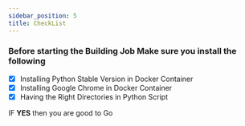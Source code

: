 ```yaml
---
sidebar_position: 5
title: CheckList
---
```


<h3 class="alert alert-info" >Before starting the Building Job Make sure you install the following  </h3>

* [X] Installing Python Stable Version in Docker Container
* [X] Installing Google Chrome in Docker Container
* [X] Having the Right Directories in Python Script 

IF **YES** then you are good to Go 